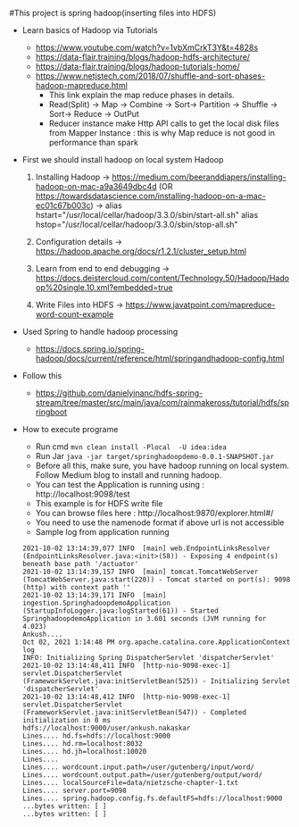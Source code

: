 #This project is spring hadoop(inserting files into HDFS)
* Learn basics of Hadoop via Tutorials 
    * https://www.youtube.com/watch?v=1vbXmCrkT3Y&t=4828s
    * https://data-flair.training/blogs/hadoop-hdfs-architecture/
    * https://data-flair.training/blogs/hadoop-tutorials-home/
    * https://www.netjstech.com/2018/07/shuffle-and-sort-phases-hadoop-mapreduce.html
      * This link explain the map reduce phases in details.
      * Read(Split) -> Map -> Combine -> Sort-> Partition -> Shuffle -> Sort-> Reduce -> OutPut
      * Reducer instance make Http API calls to get the local disk files from Mapper Instance : this is why Map reduce is not good in performance than spark
* First we should install hadoop on local system
    Hadoop
    1. Installing Hadoop
    	-> https://medium.com/beeranddiapers/installing-hadoop-on-mac-a9a3649dbc4d (OR https://towardsdatascience.com/installing-hadoop-on-a-mac-ec01c67b003c)
    	-> 	alias hstart="/usr/local/cellar/hadoop/3.3.0/sbin/start-all.sh"
    		alias hstop="/usr/local/cellar/hadoop/3.3.0/sbin/stop-all.sh"
    2.	Configuration details 
    	-> https://hadoop.apache.org/docs/r1.2.1/cluster_setup.html
    
    3. Learn from end to end debugging 
    	-> https://docs.deistercloud.com/content/Technology.50/Hadoop/Hadoop%20single.10.xml?embedded=true
    4. Write Files into HDFS 
    	-> https://www.javatpoint.com/mapreduce-word-count-example
*   Used Spring to handle hadoop processing
    * https://docs.spring.io/spring-hadoop/docs/current/reference/html/springandhadoop-config.html
* Follow this 
    * https://github.com/danielyinanc/hdfs-spring-stream/tree/master/src/main/java/com/rainmakeross/tutorial/hdfs/springboot    
       				
* How to execute programe
    * Run cmd      ```mvn clean install -Plocal  -U idea:idea```
    * Run Jar      ``` java -jar target/springhadoopdemo-0.0.1-SNAPSHOT.jar ```
    * Before all this, make sure, you have hadoop running on local system. Follow Medium blog to install and running hadoop.
    * You can test the Application is running using : http://localhost:9098/test
    * This example is for HDFS write file
    * You can browse files here : http://localhost:9870/explorer.html#/
    * You need to use the namenode format if above url is not accessible 
    * Sample log from application running  
    ```
    2021-10-02 13:14:39,077 INFO  [main] web.EndpointLinksResolver (EndpointLinksResolver.java:<init>(58)) - Exposing 4 endpoint(s) beneath base path '/actuator'
    2021-10-02 13:14:39,157 INFO  [main] tomcat.TomcatWebServer (TomcatWebServer.java:start(220)) - Tomcat started on port(s): 9098 (http) with context path ''
    2021-10-02 13:14:39,171 INFO  [main] ingestion.SpringhadoopdemoApplication (StartupInfoLogger.java:logStarted(61)) - Started SpringhadoopdemoApplication in 3.601 seconds (JVM running for 4.023)
    Ankush....
    Oct 02, 2021 1:14:48 PM org.apache.catalina.core.ApplicationContext log
    INFO: Initializing Spring DispatcherServlet 'dispatcherServlet'
    2021-10-02 13:14:48,411 INFO  [http-nio-9098-exec-1] servlet.DispatcherServlet (FrameworkServlet.java:initServletBean(525)) - Initializing Servlet 'dispatcherServlet'
    2021-10-02 13:14:48,412 INFO  [http-nio-9098-exec-1] servlet.DispatcherServlet (FrameworkServlet.java:initServletBean(547)) - Completed initialization in 0 ms
    hdfs://localhost:9000/user/ankush.nakaskar
    Lines.... hd.fs=hdfs://localhost:9000
    Lines.... hd.rm=localhost:8032
    Lines.... hd.jh=localhost:10020
    Lines.... 
    Lines.... wordcount.input.path=/user/gutenberg/input/word/
    Lines.... wordcount.output.path=/user/gutenberg/output/word/
    Lines.... localSourceFile=data/nietzsche-chapter-1.txt
    Lines.... server.port=9098
    Lines.... spring.hadoop.config.fs.defaultFS=hdfs://localhost:9000
    ...bytes written: [ ]
    ...bytes written: [ ]

    ```
    
    
